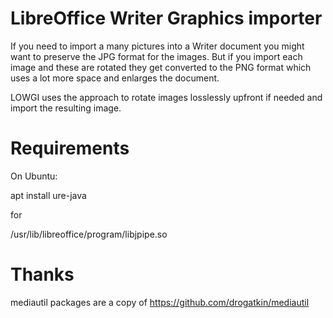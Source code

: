 # LibreOffice Writer Graphics importer

If you need to import a many pictures into a Writer document you might want to preserve the JPG format for the images.
But if you import each image and these are rotated they get converted to the PNG format which uses a lot more space and
enlarges the document.

LOWGI uses the approach to rotate images losslessly upfront if needed and import the resulting image.

# Requirements

On Ubuntu:

apt install ure-java

for

/usr/lib/libreoffice/program/libjpipe.so

# Thanks

mediautil packages are a copy of https://github.com/drogatkin/mediautil

